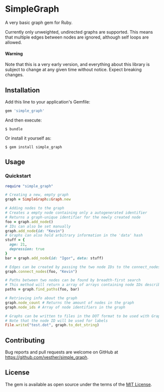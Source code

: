 # SimpleGraph

A very basic graph gem for Ruby.

Currently only unweighted, undirected graphs are supported.
This means that multiple edges between nodes are ignored, although self loops are allowed.

#### Warning
Note that this is a very early version, and everything about this library is subject to change at any given time without notice. Expect breaking changes.

## Installation

Add this line to your application's Gemfile:

```ruby
gem 'simple_graph'
```

And then execute:

    $ bundle

Or install it yourself as:

    $ gem install simple_graph

## Usage

### Quickstart
```ruby
require "simple_graph"

# Creating a new, empty graph
graph = SimpleGraph::Graph.new

# Adding nodes to the graph
# Creates a empty node containing only a autogenerated identifier
# Returns a graph-unique identifier for the newly created node
foo = graph.add_node()
# IDs can also be set manually
graph.add_node(id: "Kevin")
# Graphs can also hold arbitrary information in the 'data' hash
stuff = {
  age: 21,
  depression: true
}
bar = graph.add_node(id: "Igor", data: stuff)

# Edges can be created by passing the two node IDs to the connect_nodes method
graph.connect_nodes(foo, "Kevin")

# Paths between two nodes can be found by breadth-first search
# This method will return a array of arrays containing node IDs describing the path
paths = graph.find_paths(foo, bar)

# Retrieving info about the graph
graph.node_count # Returns the amount of nodes in the graph
graph.node_ids # Array of node identifiers in the graph

# Graphs can be written to files in the DOT format to be used with Graphviz
# Note that the node ID will be used for labels
File.write("test.dot", graph.to_dot_string)
```

## Contributing

Bug reports and pull requests are welcome on GitHub at https://github.com/vesther/simple_graph.

## License

The gem is available as open source under the terms of the [MIT License](http://opensource.org/licenses/MIT).
